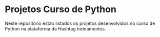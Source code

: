 # Projetos Curso de Python

Neste repositório estão listados os projetos desenvolvidos no curso de Python na plataforma da Hashtag treinamentos.
